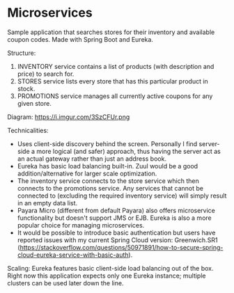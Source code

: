 # Microservices

Sample application that searches stores for their inventory and available coupon codes.
Made with Spring Boot and Eureka.

Structure:
1. INVENTORY service contains a list of products (with description and price) to search for.
2. STORES service lists every store that has this particular product in stock.
3. PROMOTIONS service manages all currently active coupons for any given store.

Diagram:
https://i.imgur.com/3SzCFUr.png

Technicalities:
* Uses client-side discovery behind the screen.
Personally I find server-side a more logical (and safer) approach, thus having the server act as an actual gateway rather than just an address book.
* Eureka has basic load balancing built-in. Zuul would be a good addition/alternative for larger scale optimization.
* The inventory service connects to the store service which then connects to the promotions service. Any services that cannot be connected to (excluding the required inventory service) will simply result in an empty data list.
* Payara Micro (different from default Payara) also offers microservice functionality but doesn't support JMS or EJB. Eureka is also a more popular choice for managing microservices.
* It would be possible to introduce basic authentication but users have reported issues with my current Spring Cloud version: Greenwich.SR1 (https://stackoverflow.com/questions/50971891/how-to-secure-spring-cloud-eureka-service-with-basic-auth).

Scaling:
Eureka features basic client-side load balancing out of the box. Right now this application expects only one Eureka instance; multiple clusters can be used later down the line.

